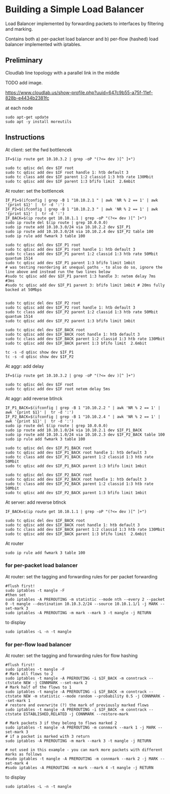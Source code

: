 # Building a Simple Load Balancer

Load Balancer implemented by forwarding packets to interfaces by filtering and marking.


Contains both a) per-packet load balancer and b) per-flow (hashed) load balancer implemented with iptables.


## Preliminary

Cloudlab line topology with a parallel link in the middle

TODO add image.

https://www.cloudlab.us/show-profile.php?uuid=647c9b55-a75f-11ef-828b-e4434b2381fc


at each node

	sudo apt-get update
	sudo apt -y install moreutils


## Instructions

At client: set the fwd bottlencek

	IF=$(ip route get 10.10.3.2 | grep -oP "(?<= dev )[^ ]+")

	sudo tc qdisc del dev $IF root  
	sudo tc qdisc add dev $IF root handle 1: htb default 3  
	sudo tc class add dev $IF parent 1:2 classid 1:3 htb rate 130Mbit  
	sudo tc qdisc add dev $IF parent 1:3 bfifo limit  2.6mbit 


At router: set the bottlencek

	IF_P1=$(ifconfig | grep -B 1 "10.10.2.1 " | awk 'NR % 2 == 1' | awk '{print $1}' |  tr -d ':')
	IF_P2=$(ifconfig | grep -B 1 "10.10.2.3 " | awk 'NR % 2 == 1' | awk '{print $1}' |  tr -d ':')
	IF_BACK=$(ip route get 10.10.1.1 | grep -oP "(?<= dev )[^ ]+")
	sudo ip route del $(ip route | grep 10.0.0.0)
	sudo ip route add 10.10.3.0/24 via 10.10.2.2 dev $IF_P1
	sudo ip route add 10.10.3.0/24 via 10.10.2.4 dev $IF_P2 table 100
	sudo ip rule add fwmark 3 table 100 

	sudo tc qdisc del dev $IF_P1 root  
	sudo tc qdisc add dev $IF_P1 root handle 1: htb default 3  
	sudo tc class add dev $IF_P1 parent 1:2 classid 1:3 htb rate 50Mbit quantum 1514
	sudo tc qdisc add dev $IF_P1 parent 1:3 bfifo limit 1mbit 	
	# was testing reordering at unequal paths - to also do so, ignore the line above and instead run the two lines below
	#sudo tc qdisc add dev $IF_P1 parent 1:3 handle 3: netem delay 7ms #3ms
	#sudo tc qdisc add dev $IF_P1 parent 3: bfifo limit 1mbit # 20ms fully backed at 50Mbps


	sudo tc qdisc del dev $IF_P2 root  
	sudo tc qdisc add dev $IF_P2 root handle 1: htb default 3  
	sudo tc class add dev $IF_P2 parent 1:2 classid 1:3 htb rate 50Mbit quantum 1514 
	sudo tc qdisc add dev $IF_P2 parent 1:3 bfifo limit 1mbit 

	sudo tc qdisc del dev $IF_BACK root  
	sudo tc qdisc add dev $IF_BACK root handle 1: htb default 3  
	sudo tc class add dev $IF_BACK parent 1:2 classid 1:3 htb rate 130Mbit  
	sudo tc qdisc add dev $IF_BACK parent 1:3 bfifo limit  2.6mbit 

	tc -s -d qdisc show dev $IF_P1
	tc -s -d qdisc show dev $IF_P2


At aggr: add delay

	IF=$(ip route get 10.10.3.2 | grep -oP "(?<= dev )[^ ]+")

	sudo tc qdisc del dev $IF root  
	sudo tc qdisc add dev $IF root netem delay 5ms

At aggr: add reverse btlnck

	IF_P1_BACK=$(ifconfig | grep -B 1 "10.10.2.2 " | awk 'NR % 2 == 1' | awk '{print $1}' |  tr -d ':')
	IF_P2_BACK=$(ifconfig | grep -B 1 "10.10.2.4 " | awk 'NR % 2 == 1' | awk '{print $1}' |  tr -d ':')
	sudo ip route del $(ip route | grep 10.0.0.0)
	sudo ip route add 10.10.1.0/24 via 10.10.2.1 dev $IF_P1_BACK
	sudo ip route add 10.10.1.0/24 via 10.10.2.3 dev $IF_P2_BACK table 100
	sudo ip rule add fwmark 3 table 100 

	sudo tc qdisc del dev $IF_P1_BACK root  
	sudo tc qdisc add dev $IF_P1_BACK root handle 1: htb default 3  
	sudo tc class add dev $IF_P1_BACK parent 1:2 classid 1:3 htb rate 50Mbit  
	sudo tc qdisc add dev $IF_P1_BACK parent 1:3 bfifo limit 1mbit 

	sudo tc qdisc del dev $IF_P2_BACK root  
	sudo tc qdisc add dev $IF_P2_BACK root handle 1: htb default 3  
	sudo tc class add dev $IF_P2_BACK parent 1:2 classid 1:3 htb rate 50Mbit  
	sudo tc qdisc add dev $IF_P2_BACK parent 1:3 bfifo limit 1mbit 



At server: add reverse btlnck

	IF_BACK=$(ip route get 10.10.1.1 | grep -oP "(?<= dev )[^ ]+")

	sudo tc qdisc del dev $IF_BACK root  
	sudo tc qdisc add dev $IF_BACK root handle 1: htb default 3  
	sudo tc class add dev $IF_BACK parent 1:2 classid 1:3 htb rate 130Mbit  
	sudo tc qdisc add dev $IF_BACK parent 1:3 bfifo limit  2.6mbit 




At router
	
	sudo ip rule add fwmark 3 table 100 



### for per-packet load balancer

At router: 
set the tagging and forwarding rules for per packet forwarding

	#flush first! 
	sudo iptables -t mangle -F
	#then set
	sudo iptables -A PREROUTING -m statistic --mode nth --every 2 --packet 0 -t mangle --destination 10.10.3.2/24 --source 10.10.1.1/1 -j MARK --set-mark 3
	sudo iptables -A PREROUTING -m mark --mark 3 -t mangle -j RETURN


to display
	
	sudo iptables -L -n -t mangle

### for per-flow load balancer

At router: 
set the tagging and forwarding rules for flow hashing

	#flush first! 
	sudo iptables -t mangle -F
	# Mark all flows to 2
	sudo iptables -t mangle -A PREROUTING -i $IF_BACK -m conntrack --ctstate NEW -j CONNMARK --set-mark 2
	# Mark half of the flows to 1
	sudo iptables -t mangle -A PREROUTING -i $IF_BACK -m conntrack --ctstate NEW -m statistic --mode random --probability 0.5 -j CONNMARK --set-mark 1
	# restore and overwrite (?) the mark of previously marked flows
	sudo iptables -t mangle -A PREROUTING -i $IF_BACK -m conntrack --ctstate ESTABLISHED,RELATED -j CONNMARK --restore-mark

	# Mark packets 3 if they belong to flows marked 2
	sudo iptables -t mangle -A PREROUTING -m connmark --mark 1 -j MARK --set-mark 3
	# if a packet is marked with 3 return
	sudo iptables -A PREROUTING -m mark --mark 3 -t mangle -j RETURN

	# not used in this example - you can mark more packets with different marks as follows 
	#sudo iptables -t mangle -A PREROUTING -m connmark --mark 2 -j MARK --set-mark 4
	#sudo iptables -A PREROUTING -m mark --mark 4 -t mangle -j RETURN

to display

	sudo iptables -L -n -t mangle








